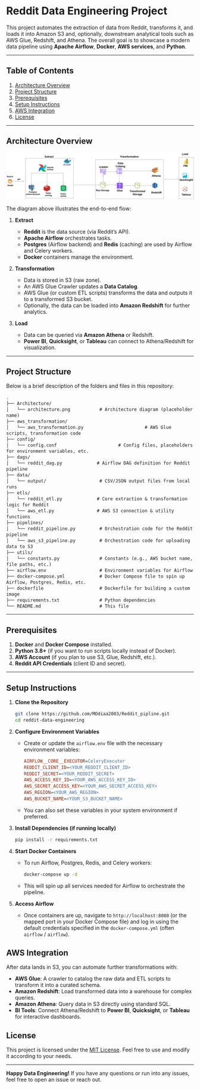 

# Reddit Data Engineering Project

This project automates the extraction of data from Reddit, transforms it, and loads it into Amazon S3 and, optionally, downstream analytical tools such as AWS Glue, Redshift, and Athena. The overall goal is to showcase a modern data pipeline using **Apache Airflow**, **Docker**, **AWS services**, and **Python**.

---

## Table of Contents

1. [Architecture Overview](#architecture-overview)  
2. [Project Structure](#project-structure)  
3. [Prerequisites](#prerequisites)  
4. [Setup Instructions](#setup-instructions)   
5. [AWS Integration](#aws-integration)  
6. [License](#license)  

---

## Architecture Overview

![Architecture Diagram](./Architecture/reddit_project.drawio.png)

The diagram above illustrates the end-to-end flow:

1. **Extract**  
   - **Reddit** is the data source (via Reddit’s API).  
   - **Apache Airflow** orchestrates tasks.  
   - **Postgres** (Airflow backend) and **Redis** (caching) are used by Airflow and Celery workers.  
   - **Docker** containers manage the environment.

2. **Transformation**  
   - Data is stored in S3 (raw zone).  
   - An AWS Glue Crawler updates a **Data Catalog**.  
   - AWS Glue (or custom ETL scripts) transforms the data and outputs it to a transformed S3 bucket.  
   - Optionally, the data can be loaded into **Amazon Redshift** for further analytics.

3. **Load**  
   - Data can be queried via **Amazon Athena** or Redshift.  
   - **Power BI**, **Quicksight**, or **Tableau** can connect to Athena/Redshift for visualization.

---

## Project Structure

Below is a brief description of the folders and files in this repository:

```
.
├── Architecture/
│   └── architecture.png           # Architecture diagram (placeholder name)
├── aws_transformation/
│   └── aws_transformation.py                       # AWS Glue scripts, transformation code
├── config/
│   └── config.conf                       # Config files, placeholders for environment variables, etc.
├── dags/
│   └── reddit_dag.py             # Airflow DAG definition for Reddit pipeline
├── data/
│   └── output/                    # CSV/JSON output files from local runs
├── etls/
│   └── reddit_etl.py             # Core extraction & transformation logic for Reddit
│   └── aws_etl.py                # AWS S3 connection & utility functions
├── pipelines/
│   └── reddit_pipeline.py         # Orchestration code for the Reddit pipeline
│   └── aws_s3_pipeline.py         # Orchestration code for uploading data to S3
├── utils/
│   └── constants.py               # Constants (e.g., AWS bucket name, file paths, etc.)
├── airflow.env                    # Environment variables for Airflow
├── docker-compose.yml             # Docker Compose file to spin up Airflow, Postgres, Redis, etc.
├── dockerfile                     # Dockerfile for building a custom image
├── requirements.txt               # Python dependencies
└── README.md                      # This file
```

---

## Prerequisites

1. **Docker** and **Docker Compose** installed.  
2. **Python 3.8+** (if you want to run scripts locally instead of Docker).  
3. **AWS Account** (if you plan to use S3, Glue, Redshift, etc.).  
4. **Reddit API Credentials** (client ID and secret).  

---

## Setup Instructions

1. **Clone the Repository**  
   ```bash
   git clone https://github.com/MOdiaa2003/Reddit_pipline.git
   cd reddit-data-engineering
   ```

2. **Configure Environment Variables**  
   - Create or update the `airflow.env` file with the necessary environment variables:
     ```ini
     AIRFLOW__CORE__EXECUTOR=CeleryExecutor
     REDDIT_CLIENT_ID=<YOUR_REDDIT_CLIENT_ID>
     REDDIT_SECRET=<YOUR_REDDIT_SECRET>
     AWS_ACCESS_KEY_ID=<YOUR_AWS_ACCESS_KEY_ID>
     AWS_SECRET_ACCESS_KEY=<YOUR_AWS_SECRET_ACCESS_KEY>
     AWS_REGION=<YOUR_AWS_REGION>
     AWS_BUCKET_NAME=<YOUR_S3_BUCKET_NAME>
     ```
   - You can also set these variables in your system environment if preferred.

3. **Install Dependencies (if running locally)**  
   ```bash
   pip install -r requirements.txt
   ```

4. **Start Docker Containers**  
   - To run Airflow, Postgres, Redis, and Celery workers:
     ```bash
     docker-compose up -d
     ```
   - This will spin up all services needed for Airflow to orchestrate the pipeline.

5. **Access Airflow**  
   - Once containers are up, navigate to `http://localhost:8080` (or the mapped port in your Docker Compose file) and log in using the default credentials specified in the `docker-compose.yml` (often `airflow` / `airflow`).





## AWS Integration

After data lands in S3, you can automate further transformations with:
- **AWS Glue**: A crawler to catalog the raw data and ETL scripts to transform it into a curated schema.  
- **Amazon Redshift**: Load transformed data into a warehouse for complex queries.  
- **Amazon Athena**: Query data in S3 directly using standard SQL.  
- **BI Tools**: Connect Athena/Redshift to **Power BI**, **Quicksight**, or **Tableau** for interactive dashboards.


## License

This project is licensed under the [MIT License](LICENSE). Feel free to use and modify it according to your needs.

---

**Happy Data Engineering!** If you have any questions or run into any issues, feel free to open an issue or reach out.
